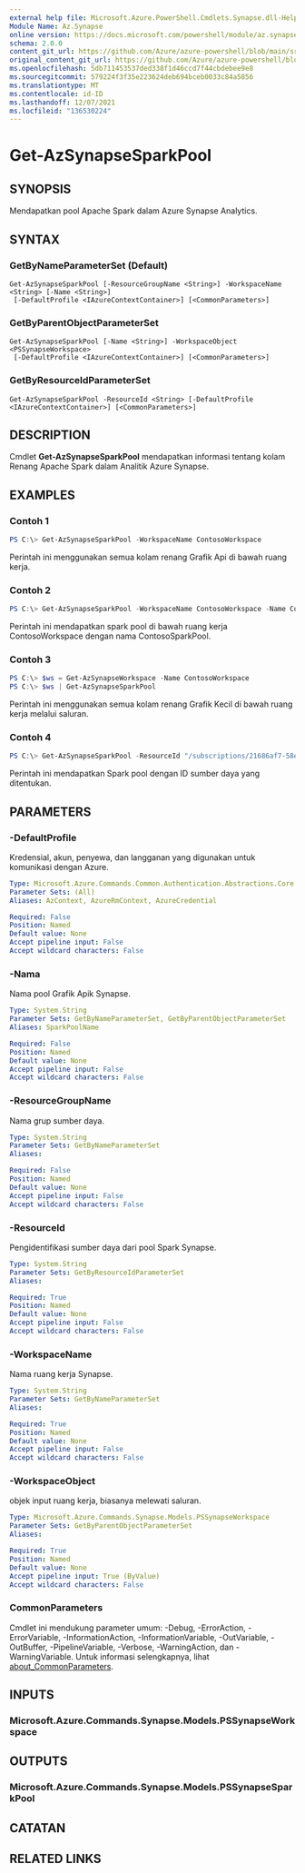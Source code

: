 ```yaml
---
external help file: Microsoft.Azure.PowerShell.Cmdlets.Synapse.dll-Help.xml
Module Name: Az.Synapse
online version: https://docs.microsoft.com/powershell/module/az.synapse/get-azsynapsesparkpool
schema: 2.0.0
content_git_url: https://github.com/Azure/azure-powershell/blob/main/src/Synapse/Synapse/help/Get-AzSynapseSparkPool.md
original_content_git_url: https://github.com/Azure/azure-powershell/blob/main/src/Synapse/Synapse/help/Get-AzSynapseSparkPool.md
ms.openlocfilehash: 5db711453537ded338f1d46ccd7f44cbdebee9e8
ms.sourcegitcommit: 579224f3f35e223624deb694bceb0033c84a5856
ms.translationtype: MT
ms.contentlocale: id-ID
ms.lasthandoff: 12/07/2021
ms.locfileid: "136530224"
---
```

# Get-AzSynapseSparkPool

## SYNOPSIS
Mendapatkan pool Apache Spark dalam Azure Synapse Analytics.

## SYNTAX

### GetByNameParameterSet (Default)
```
Get-AzSynapseSparkPool [-ResourceGroupName <String>] -WorkspaceName <String> [-Name <String>]
 [-DefaultProfile <IAzureContextContainer>] [<CommonParameters>]
```

### GetByParentObjectParameterSet
```
Get-AzSynapseSparkPool [-Name <String>] -WorkspaceObject <PSSynapseWorkspace>
 [-DefaultProfile <IAzureContextContainer>] [<CommonParameters>]
```

### GetByResourceIdParameterSet
```
Get-AzSynapseSparkPool -ResourceId <String> [-DefaultProfile <IAzureContextContainer>] [<CommonParameters>]
```

## DESCRIPTION
Cmdlet **Get-AzSynapseSparkPool** mendapatkan informasi tentang kolam Renang Apache Spark dalam Analitik Azure Synapse.

## EXAMPLES

### Contoh 1
```powershell
PS C:\> Get-AzSynapseSparkPool -WorkspaceName ContosoWorkspace
```

Perintah ini menggunakan semua kolam renang Grafik Api di bawah ruang kerja.

### Contoh 2
```powershell
PS C:\> Get-AzSynapseSparkPool -WorkspaceName ContosoWorkspace -Name ContosoSparkPool
```

Perintah ini mendapatkan spark pool di bawah ruang kerja ContosoWorkspace dengan nama ContosoSparkPool.

### Contoh 3
```powershell
PS C:\> $ws = Get-AzSynapseWorkspace -Name ContosoWorkspace
PS C:\> $ws | Get-AzSynapseSparkPool
```

Perintah ini menggunakan semua kolam renang Grafik Kecil di bawah ruang kerja melalui saluran.

### Contoh 4
```powershell
PS C:\> Get-AzSynapseSparkPool -ResourceId "/subscriptions/21686af7-58ec-4f4d-9c68-f431f4db4edd/resourceGroups/ContosoResourceGroup/providers/Microsoft.Synapse/workspaces/ContosoWorkspace/bigDataPools/ContosoSparkPool"
```

Perintah ini mendapatkan Spark pool dengan ID sumber daya yang ditentukan.

## PARAMETERS

### -DefaultProfile
Kredensial, akun, penyewa, dan langganan yang digunakan untuk komunikasi dengan Azure.

```yaml
Type: Microsoft.Azure.Commands.Common.Authentication.Abstractions.Core.IAzureContextContainer
Parameter Sets: (All)
Aliases: AzContext, AzureRmContext, AzureCredential

Required: False
Position: Named
Default value: None
Accept pipeline input: False
Accept wildcard characters: False
```

### -Nama
Nama pool Grafik Apik Synapse.

```yaml
Type: System.String
Parameter Sets: GetByNameParameterSet, GetByParentObjectParameterSet
Aliases: SparkPoolName

Required: False
Position: Named
Default value: None
Accept pipeline input: False
Accept wildcard characters: False
```

### -ResourceGroupName
Nama grup sumber daya.

```yaml
Type: System.String
Parameter Sets: GetByNameParameterSet
Aliases:

Required: False
Position: Named
Default value: None
Accept pipeline input: False
Accept wildcard characters: False
```

### -ResourceId
Pengidentifikasi sumber daya dari pool Spark Synapse.

```yaml
Type: System.String
Parameter Sets: GetByResourceIdParameterSet
Aliases:

Required: True
Position: Named
Default value: None
Accept pipeline input: False
Accept wildcard characters: False
```

### -WorkspaceName
Nama ruang kerja Synapse.

```yaml
Type: System.String
Parameter Sets: GetByNameParameterSet
Aliases:

Required: True
Position: Named
Default value: None
Accept pipeline input: False
Accept wildcard characters: False
```

### -WorkspaceObject
objek input ruang kerja, biasanya melewati saluran.

```yaml
Type: Microsoft.Azure.Commands.Synapse.Models.PSSynapseWorkspace
Parameter Sets: GetByParentObjectParameterSet
Aliases:

Required: True
Position: Named
Default value: None
Accept pipeline input: True (ByValue)
Accept wildcard characters: False
```

### CommonParameters
Cmdlet ini mendukung parameter umum: -Debug, -ErrorAction, -ErrorVariable, -InformationAction, -InformationVariable, -OutVariable, -OutBuffer, -PipelineVariable, -Verbose, -WarningAction, dan -WarningVariable. Untuk informasi selengkapnya, lihat [about_CommonParameters](http://go.microsoft.com/fwlink/?LinkID=113216).

## INPUTS

### Microsoft.Azure.Commands.Synapse.Models.PSSynapseWorkspace

## OUTPUTS

### Microsoft.Azure.Commands.Synapse.Models.PSSynapseSparkPool

## CATATAN

## RELATED LINKS
